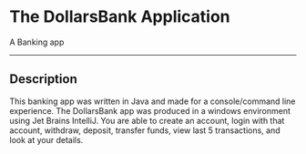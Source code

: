 <h1>The DollarsBank Application</h1>
A Banking app
<hr>

<h2>Description</h2>
This banking app was written in Java and made for a console/command line experience. The DollarsBank app was produced in a windows environment using Jet Brains IntelliJ. You are able to create an account, login with that account, withdraw, deposit, transfer funds, view last 5 transactions, and look at your details.

<!-- <h2>Getting Started</h2>
<b><i>Requirements</i></b>
<br> Java 8
<br>
<b><i>Installation</i></b>
<br> clone this github repository to your desired folder
--!>


